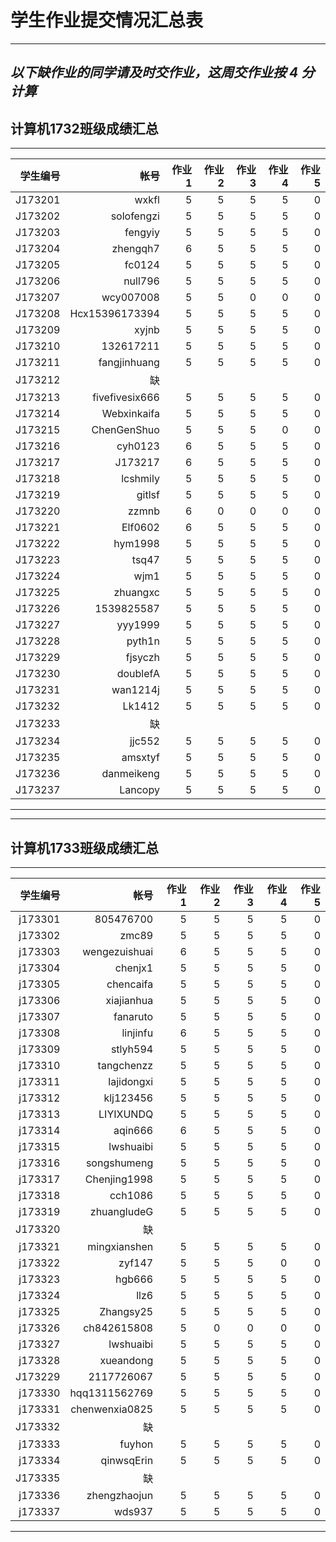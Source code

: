 ﻿# 学生作业提交情况汇总表
---
***以下缺作业的同学请及时交作业，这周交作业按 4 分计算***
---
## 计算机1732班级成绩汇总
---
学生编号|帐号|作业1|作业2|作业3|作业4|作业5
---:|---:|---:|---:|---:|---:|---:
J173201|wxkfl|5|5|5|5|0
J173202|solofengzi|5|5|5|5|0
J173203|fengyiy|5|5|5|5|0
J173204|zhengqh7|6|5|5|5|0
J173205|fc0124|5|5|5|5|0
J173206|null796|5|5|5|5|0
J173207|wcy007008|5|5|0|0|0
J173208|Hcx15396173394|5|5|5|5|0
J173209|xyjnb|5|5|5|5|0
J173210|132617211|5|5|5|5|0
J173211|fangjinhuang|5|5|5|5|0
J173212|缺
J173213|fivefivesix666|5|5|5|5|0
J173214|Webxinkaifa|5|5|5|5|0
J173215|ChenGenShuo|5|5|5|0|0
J173216|cyh0123|6|5|5|5|0
J173217|J173217|6|5|5|5|0
J173218|lcshmily|5|5|5|5|0
J173219|gitlsf|5|5|5|5|0
J173220|zzmnb|6|0|0|0|0
J173221|Elf0602|6|5|5|5|0
J173222|hym1998|5|5|5|5|0
J173223|tsq47|5|5|5|5|0
J173224|wjm1|5|5|5|5|0
J173225|zhuangxc|5|5|5|5|0
J173226|1539825587|5|5|5|5|0
J173227|yyy1999|5|5|5|5|0
J173228|pyth1n|5|5|5|5|0
J173229|fjsyczh|5|5|5|5|0
J173230|doublefA|5|5|5|5|0
J173231|wan1214j|5|5|5|5|0
J173232|Lk1412|5|5|5|5|0
J173233|缺
J173234|jjc552|5|5|5|5|0
J173235|amsxtyf|5|5|5|5|0
J173236|danmeikeng|5|5|5|5|0
J173237|Lancopy|5|5|5|5|0
---

---
## 计算机1733班级成绩汇总
---
学生编号|帐号|作业1|作业2|作业3|作业4|作业5
---:|---:|---:|---:|---:|---:|---:
j173301|805476700|5|5|5|5|0
j173302|zmc89|5|5|5|5|0
j173303|wengezuishuai|6|5|5|5|0
j173304|chenjx1|5|5|5|5|0
j173305|chencaifa|5|5|5|5|0
j173306|xiajianhua|5|5|5|5|0
j173307|fanaruto|5|5|5|5|0
j173308|linjinfu|6|5|5|5|0
j173309|stlyh594|5|5|5|5|0
j173310|tangchenzz|5|5|5|5|0
j173311|lajidongxi|5|5|5|5|0
j173312|klj123456|5|5|5|5|0
j173313|LIYIXUNDQ|5|5|5|5|0
j173314|aqin666|6|5|5|5|0
j173315|lwshuaibi|5|5|5|5|0
j173316|songshumeng|5|5|5|5|0
j173317|Chenjing1998|5|5|5|5|0
j173318|cch1086|5|5|5|5|0
j173319|zhuangludeG|5|5|5|5|0
J173320|缺
j173321|mingxianshen|5|5|5|5|0
j173322|zyf147|5|5|5|0|0
j173323|hgb666|5|5|5|5|0
j173324|llz6|5|5|5|5|0
j173325|Zhangsy25|5|5|5|5|0
j173326|ch842615808|5|0|0|0|0
j173327|lwshuaibi|5|5|5|5|0
j173328|xueandong|5|5|5|5|0
J173229|2117726067|5|5|5|5|0
j173330|hqq1311562769|5|5|5|5|0
j173331|chenwenxia0825|5|5|5|5|0
J173332|缺
j173333|fuyhon|5|5|5|5|0
j173334|qinwsqErin|5|5|5|5|0
J173335|缺
j173336|zhengzhaojun|5|5|5|5|0
j173337|wds937|5|5|5|5|0


---
